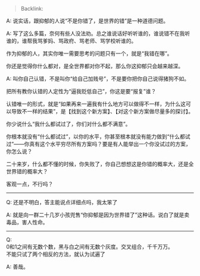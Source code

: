 > Backlink: 

A: 说实话，跟抑郁的人说“不是你错了，是世界的错”是一种道德问题。

A: 写了这么多篇，奈何有些人没法劝。总之谁说话好听听谁的，谁说错不在我听谁的，谁帮我骂爹妈、骂政府、骂老师、骂学校听谁的。  
  
作为抑郁的人，其实你唯一需要思考的问题只有一个，就是“我错在哪”。  
  
你还是觉得你什么都对，是全世界都对你不起，那么你这抑郁只会越来越深。

A: 叫你自己认错，不是叫你“给自己加贱号”，不是要你把你自己说得猪狗不如。  
  
把所有教你认错的人定性为“逼我贬低自己”，你这是要“报复”谁？  
  
认错唯一的形式，就是“如果再来一遍我有什么地方可以做得不一样，为什么这可以导致不一样的结果”，是【找到这个新方案】、【对这个新方案做尽量多的探讨】。  
  
你少说什么“我什么都试过了，你们对什么都不满意”。  
  
你根本就没有“什么都试过”，以你的水平，你甚至根本就没有能力做到“什么都试过”——你真有这个水平穷尽所有方案吗？要是有人能举出一个你没试过的方案，你怎么说？  
  
二十来岁，什么都不懂的时候，你失败了，你自己想想这是你错的概率大，还是全世界错的概率大？  
  
客观一点，不行吗？

---

Q: 还是不明白，答主能说点详细点吗，我太笨了

A: 就是向一群二十几岁小孩兜售“你抑郁是因为世界错了”这种话。说白了就是卖毒品，害人性命。

---

Q:   
0和1之间有无数个数，黑与白之间有无数个灰度。交叉组合，千千万万。  
不能只试了两个相反的方法，就认为试遍了

A: 善哉。
